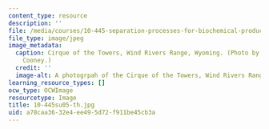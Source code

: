 ```yaml
---
content_type: resource
description: ''
file: /media/courses/10-445-separation-processes-for-biochemical-products-summer-2005/a78caa3632e4ee495d72f911be45cb3a_10-445su05-th.jpg
file_type: image/jpeg
image_metadata:
  caption: Cirque of the Towers, Wind Rivers Range, Wyoming. (Photo by Prof. Charles
    Cooney.)
  credit: ''
  image-alt: A photogrpah of the Cirque of the Towers, Wind Rivers Range, Wyoming.
learning_resource_types: []
ocw_type: OCWImage
resourcetype: Image
title: 10-445su05-th.jpg
uid: a78caa36-32e4-ee49-5d72-f911be45cb3a
---
```

